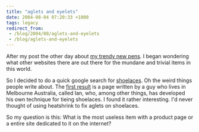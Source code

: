 ```yaml
---
title: "aglets and eyelets"
date: 2004-08-04 07:20:33 +1000
tags: legacy
redirect_from:
 - /blog/2004/08/aglets-and-eyelets
 - /blog/aglets-and-eyelets
---
```


After my post the other day about <a href="./bl-sg-07">my trendy new pens</a>. I began wondering what other websites there are out there for the mundane and trivial items in this world.



So I decided to do a quick google search for <a href="http://www.google.com/search?q=shoelaces">shoelaces</a>. Oh the weird things people write about. The <a href="http://www.fieggen.com/shoelace/">first result</a> is a page written by a guy who lives in Melbourne Australia, called Ian, who, among other things, has developed his own technique for tieing shoelaces. I found it rather interesting. I'd never thought of using heatshrink to fix aglets on shoelaces.



So my question is this: What is the most useless item with a product page or a entire site dedicated to it on the internet?

